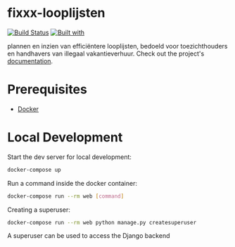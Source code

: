 # fixxx-looplijsten

[![Build Status](https://travis-ci.org/petercuret/fixxx-looplijsten.svg?branch=master)](https://travis-ci.org/petercuret/fixxx-looplijsten)
[![Built with](https://img.shields.io/badge/Built_with-Cookiecutter_Django_Rest-F7B633.svg)](https://github.com/agconti/cookiecutter-django-rest)

plannen en inzien van efficiëntere looplijsten, bedoeld voor toezichthouders en handhavers van illegaal vakantieverhuur. Check out the project's [documentation](http://petercuret.github.io/fixxx-looplijsten/).

# Prerequisites

- [Docker](https://docs.docker.com/docker-for-mac/install/)  

# Local Development

Start the dev server for local development:
```bash
docker-compose up
```

Run a command inside the docker container:

```bash
docker-compose run --rm web [command]
```

Creating a superuser:
```bash
docker-compose run --rm web python manage.py createsuperuser
```
A superuser can be used to access the Django backend